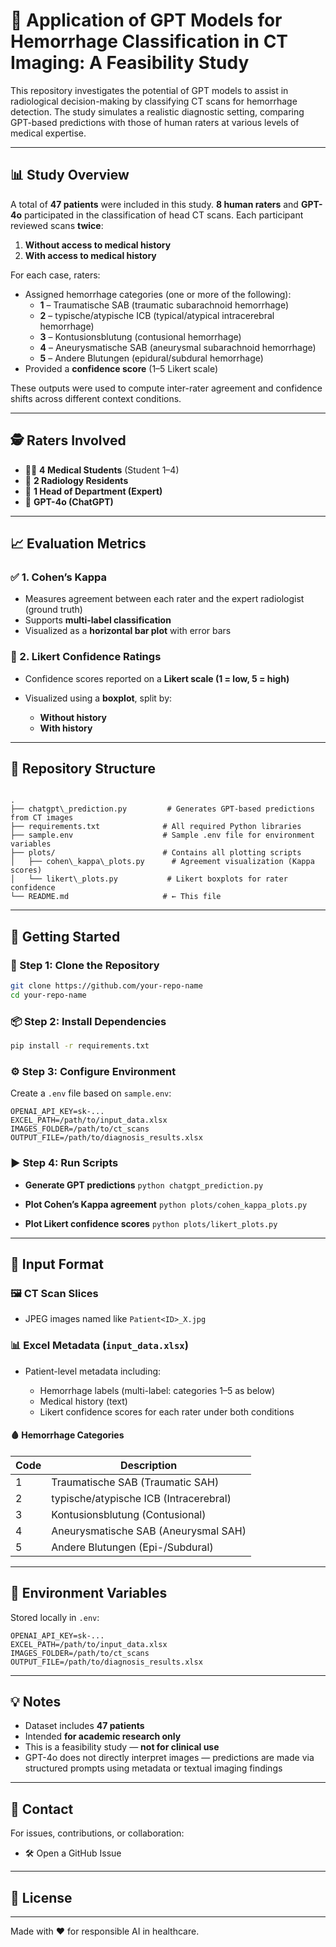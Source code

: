 # 🧠 Application of GPT Models for Hemorrhage Classification in CT Imaging: A Feasibility Study

This repository investigates the potential of GPT models to assist in radiological decision-making by classifying CT scans for hemorrhage detection. The study simulates a realistic diagnostic setting, comparing GPT-based predictions with those of human raters at various levels of medical expertise.

---

## 📊 Study Overview

A total of **47 patients** were included in this study. **8 human raters** and **GPT-4o** participated in the classification of head CT scans. Each participant reviewed scans **twice**:

1. **Without access to medical history**
2. **With access to medical history**

For each case, raters:

* Assigned hemorrhage categories (one or more of the following):
  - **1** – Traumatische SAB (traumatic subarachnoid hemorrhage)
  - **2** – typische/atypische ICB (typical/atypical intracerebral hemorrhage)
  - **3** – Kontusionsblutung (contusional hemorrhage)
  - **4** – Aneurysmatische SAB (aneurysmal subarachnoid hemorrhage)
  - **5** – Andere Blutungen (epidural/subdural hemorrhage)
* Provided a **confidence score** (1–5 Likert scale)

These outputs were used to compute inter-rater agreement and confidence shifts across different context conditions.

---

## 🕵️ Raters Involved

* 👩‍⚕️ **4 Medical Students** (Student 1–4)
* 🩻 **2 Radiology Residents**
* 🧠 **1 Head of Department (Expert)**
* 🤖 **GPT-4o (ChatGPT)**

---

## 📈 Evaluation Metrics

### ✅ 1. **Cohen’s Kappa**

* Measures agreement between each rater and the expert radiologist (ground truth)
* Supports **multi-label classification**
* Visualized as a **horizontal bar plot** with error bars

### 🎯 2. **Likert Confidence Ratings**

* Confidence scores reported on a **Likert scale (1 = low, 5 = high)**
* Visualized using a **boxplot**, split by:

  * **Without history**
  * **With history**

---

## 📁 Repository Structure

```

.
├── chatgpt\_prediction.py         # Generates GPT-based predictions from CT images
├── requirements.txt              # All required Python libraries
├── sample.env                    # Sample .env file for environment variables
├── plots/                        # Contains all plotting scripts
│   ├── cohen\_kappa\_plots.py      # Agreement visualization (Kappa scores)
│   └── likert\_plots.py           # Likert boxplots for rater confidence
└── README.md                     # ← This file

````

---

## 🚀 Getting Started

### 🧰 Step 1: Clone the Repository

```bash
git clone https://github.com/your-repo-name
cd your-repo-name
````

### 📦 Step 2: Install Dependencies

```bash
pip install -r requirements.txt
```

### ⚙️ Step 3: Configure Environment

Create a `.env` file based on `sample.env`:

```
OPENAI_API_KEY=sk-...
EXCEL_PATH=/path/to/input_data.xlsx
IMAGES_FOLDER=/path/to/ct_scans
OUTPUT_FILE=/path/to/diagnosis_results.xlsx
```

### ▶️ Step 4: Run Scripts

* **Generate GPT predictions**
  `python chatgpt_prediction.py`

* **Plot Cohen’s Kappa agreement**
  `python plots/cohen_kappa_plots.py`

* **Plot Likert confidence scores**
  `python plots/likert_plots.py`

---

## 📄 Input Format

### 🖼️ CT Scan Slices

* JPEG images named like `Patient<ID>_X.jpg`

### 📊 Excel Metadata (`input_data.xlsx`)

* Patient-level metadata including:

  * Hemorrhage labels (multi-label: categories 1–5 as below)
  * Medical history (text)
  * Likert confidence scores for each rater under both conditions

#### 🩸 Hemorrhage Categories

| Code | Description                            |
| ---- | -------------------------------------- |
| 1    | Traumatische SAB (Traumatic SAH)       |
| 2    | typische/atypische ICB (Intracerebral) |
| 3    | Kontusionsblutung (Contusional)        |
| 4    | Aneurysmatische SAB (Aneurysmal SAH)   |
| 5    | Andere Blutungen (Epi-/Subdural)       |

---

## 🔐 Environment Variables

Stored locally in `.env`:

```
OPENAI_API_KEY=sk-...
EXCEL_PATH=/path/to/input_data.xlsx
IMAGES_FOLDER=/path/to/ct_scans
OUTPUT_FILE=/path/to/diagnosis_results.xlsx
```

---

## 💡 Notes

* Dataset includes **47 patients**
* Intended **for academic research only**
* This is a feasibility study — **not for clinical use**
* GPT-4o does not directly interpret images — predictions are made via structured prompts using metadata or textual imaging findings

---

## 📢 Contact

For issues, contributions, or collaboration:

* 🛠️ Open a GitHub Issue

---

## 📃 License



---

Made with ❤️ for responsible AI in healthcare.
